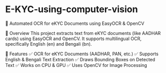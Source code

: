 # E-KYC-using-computer-vision

🚀 Automated OCR for eKYC Documents using EasyOCR & OpenCV

📌 Overview
This project extracts text from eKYC documents (like AADHAR cards) using EasyOCR and OpenCV. It supports multilingual OCR, specifically English (en) and Bengali (bn).

🎯 Features
✅ OCR for eKYC Documents (AADHAR, PAN, etc.)
✅ Supports English & Bengali Text Extraction
✅ Draws Bounding Boxes on Detected Text
✅ Works on CPU & GPU
✅ Uses OpenCV for Image Processing
